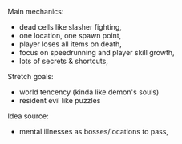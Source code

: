 Main mechanics:

- dead cells like slasher fighting,
- one location, one spawn point, 
- player loses all items on death,
- focus on speedrunning and player skill growth,
- lots of secrets & shortcuts,


Stretch goals:
- world tencency (kinda like demon's souls)
- resident evil like puzzles


Idea source:

- mental illnesses as bosses/locations to pass,